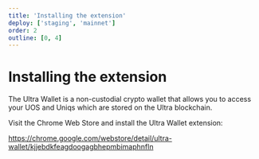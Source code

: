 ```yaml
---
title: 'Installing the extension'
deploy: ['staging', 'mainnet']
order: 2
outline: [0, 4]
---
```


# Installing the extension

The Ultra Wallet is a non-custodial crypto wallet that allows you to access your UOS and Uniqs which are stored on the Ultra blockchain.

Visit the Chrome Web Store and install the Ultra Wallet extension:

https://chrome.google.com/webstore/detail/ultra-wallet/kjjebdkfeagdoogagbhepmbimaphnfln
